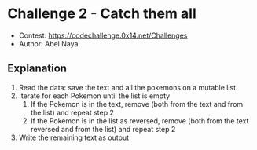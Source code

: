 # Challenge 2 - Catch them all
- Contest: https://codechallenge.0x14.net/Challenges
- Author: Abel Naya

## Explanation
1) Read the data: save the text and all the pokemons on a mutable list.
2) Iterate for each Pokemon until the list is empty 
   1) If the Pokemon is in the text, remove (both from the text and from the list) and repeat step 2
   2) If the Pokemon is in the list as reversed, remove (both from the text reversed and from the list) and repeat step 2
3) Write the remaining text as output